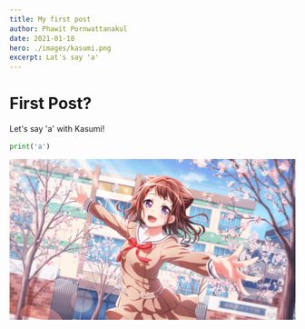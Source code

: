 ```yaml
---
title: My first post
author: Phawit Pornwattanakul
date: 2021-01-18
hero: ./images/kasumi.png
excerpt: Lat's say 'a'
---
```

# First Post?
Let's say 'a' with Kasumi!

```python
print('a')
```

![Kasumi](./images/kasumi.png)

